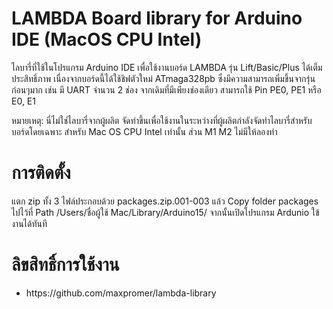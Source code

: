 # LAMBDA Board library for Arduino IDE (MacOS CPU Intel)

ไลบารี่ที่ใช้ในโปรแกรม Arduino IDE เพื่อใช้งานบอร์ด LAMBDA รุ่น Lift/Basic/Plus ได้เต็มประสิทธิ์ภาพ เนื่องจากบอร์ดนี้ได้ใช้ชิฟตัวใหม่ ATmaga328pb ซึ่งมีความสามารถเพิ่มขึ้นจากรุ่นก่อนๆมาก เช่น มี UART จำนวน 2 ช่อง จากเดิมที่มีเพียงช่องเดียว สามารถใช้ Pin PE0, PE1 หรือ E0, E1

หมายเหตุ: นี่ไม่ใช่ไลบารี่จากผู้ผลิต จัดทำขึ้นเพื่อใช้งานในระหว่างที่ผู้ผลิตกำลังจัดทำไลบารี่สำหรับบอร์ดโดยเฉพาะ สำหรับ Mac OS CPU Intel เท่านั้น ส่วน M1 M2 ไม่มีให้ลองทำ

# การติดตั้ง
แตก zip ทั้ง 3 ไฟล์ประกอบด้วย packages.zip.001-003 แล้ว Copy folder packages ไปไว้ที่ Path /Users/ชื่อผู้ใช้ Mac/Library/Arduino15/ จากนั้นเปิดโปรแกรม Ardunio ใข้งานได้ทันที

# ลิขสิทธิ์การใช้งาน
<ul>
	<li>https://github.com/maxpromer/lambda-library</li>
</ul>
